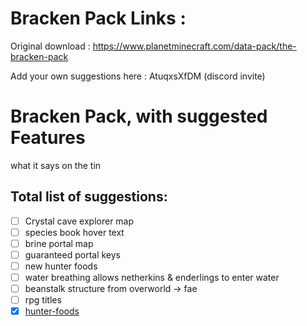 # Bracken Pack Links : 
Original download : https://www.planetminecraft.com/data-pack/the-bracken-pack

Add your own suggestions here : AtuqxsXfDM (discord invite)

# Bracken Pack, with suggested Features
what it says on the tin

## Total list of suggestions:
- [ ] Crystal cave explorer map
- [ ] species book hover text
- [ ] brine portal map
- [ ] guaranteed portal keys
- [ ] new hunter foods
- [ ] water breathing allows netherkins & enderlings to enter water
- [ ] beanstalk structure from overworld -> fae
- [ ] rpg titles 
- [X] [hunter-foods](https://github.com/unholy-codeism/BPSuggestedFeatures/tree/hunter-foods)
